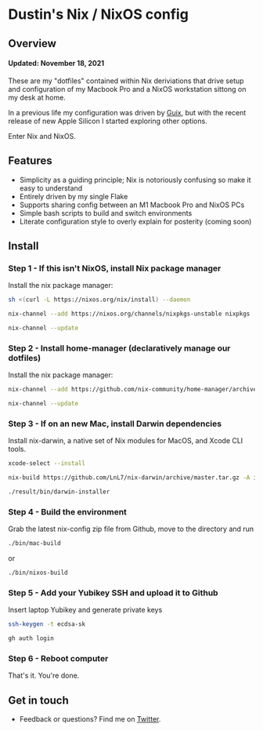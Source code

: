 # Dustin's Nix / NixOS config

## Overview
#### Updated: November 18, 2021

These are my "dotfiles" contained within Nix deriviations that drive setup and configuration of my Macbook Pro and a NixOS workstation sittong on my desk at home.

In a previous life my configuration was driven by [Guix](https://github.com/dustinlyons/guix-config), but with the recent release of new Apple Silicon I started exploring other options.

Enter Nix and NixOS.

## Features

- Simplicity as a guiding principle; Nix is notoriously confusing so make it easy to understand
- Entirely driven by my single Flake
- Supports sharing config between an M1 Macbook Pro and NixOS PCs
- Simple bash scripts to build and switch environments
- Literate configuration style to overly explain for posterity (coming soon)

## Install

### Step 1 - If this isn't NixOS, install Nix package manager
Install the nix package manager:
```sh
sh <(curl -L https://nixos.org/nix/install) --daemon
```
```sh
nix-channel --add https://nixos.org/channels/nixpkgs-unstable nixpkgs
```
```sh
nix-channel --update
```

### Step 2 - Install home-manager (declaratively manage our dotfiles)
Install the nix package manager:
```sh
nix-channel --add https://github.com/nix-community/home-manager/archive/master.tar.gz home-manager
```
```sh
nix-channel --update
```

### Step 3 - If on an new Mac, install Darwin dependencies
Install nix-darwin, a native set of Nix modules for MacOS, and Xcode CLI tools.
```sh
xcode-select --install
```
```sh
nix-build https://github.com/LnL7/nix-darwin/archive/master.tar.gz -A installer
```
```sh
./result/bin/darwin-installer
```

### Step 4 - Build the environment
Grab the latest nix-config zip file from Github, move to the directory and run
```sh
./bin/mac-build
``` 
or
```sh
./bin/nixos-build
```

### Step 5 - Add your Yubikey SSH and upload it to Github
Insert laptop Yubikey and generate private keys
```sh
ssh-keygen -t ecdsa-sk
```
```sh
gh auth login
```

### Step 6 - Reboot computer
That's it. You're done.

## Get in touch
- Feedback or questions? Find me on [Twitter](https://twitter.com/dustinhlyons).
